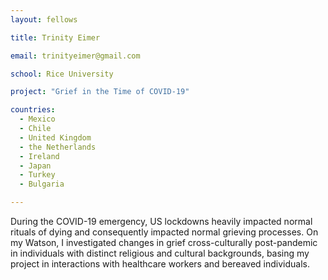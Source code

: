 ```yaml
---
layout: fellows

title: Trinity Eimer

email: trinityeimer@gmail.com

school: Rice University

project: "Grief in the Time of COVID-19"

countries:
  - Mexico
  - Chile
  - United Kingdom
  - the Netherlands
  - Ireland
  - Japan
  - Turkey
  - Bulgaria

---
```


During the COVID-19 emergency, US lockdowns heavily impacted normal rituals of dying and consequently impacted normal grieving processes. On my Watson, I investigated changes in grief cross-culturally post-pandemic in individuals with distinct religious and cultural backgrounds, basing my project in interactions with healthcare workers and bereaved individuals.
